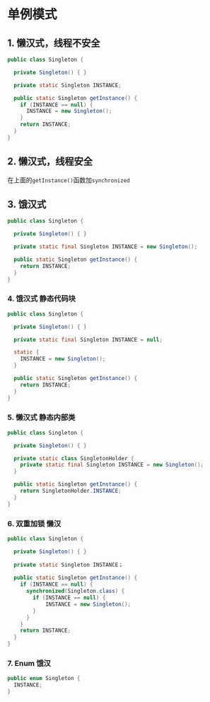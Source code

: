 # 单例模式

## 1. 懒汉式，线程不安全

```java
public class Singleton {

  private Singleton() { }

  private static Singleton INSTANCE;

  public static Singleton getInstance() {
    if (INSTANCE == null) {
      INSTANCE = new Singleton();
    }
    return INSTANCE;
  }
}
```

## 2. 懒汉式，线程安全

在上面的`getInstance()`函数加`synchronized`

## 3. 饿汉式

```java
public class Singleton {

  private Singleton() { }

  private static final Singleton INSTANCE = new Singleton();

  public static Singleton getInstance() {
    return INSTANCE;
  }
}
```

### 4. 饿汉式 静态代码块

```java
public class Singleton {

  private Singleton() { }

  private static final Singleton INSTANCE = null;

  static {
    INSTANCE = new Singleton();
  }

  public static Singleton getInstance() {
    return INSTANCE;
  }
}
```

### 5. 懒汉式 静态内部类

```java
public class Singleton {

  private Singleton() { }

  private static class SingletonHolder {
    private static final Singleton INSTANCE = new Singleton();
  }

  public static Singleton getInstance() {
    return SingletonHolder.INSTANCE;
  }
}
```

### 6. 双重加锁 懒汉

```java
public class Singleton {

  private Singleton() { }
  
  private static Singleton INSTANCE；
  
  public static Singleton getInstance() {
    if (INSTANCE == null) {
      synchronized(Singleton.class) {
        if (INSTANCE == null) {
            INSTANCE = new Singleton();
        }
      }
    }
    return INSTANCE;
  }
}
```

### 7. Enum 饿汉

```java
public enum Singleton {
  INSTANCE;
}
```
